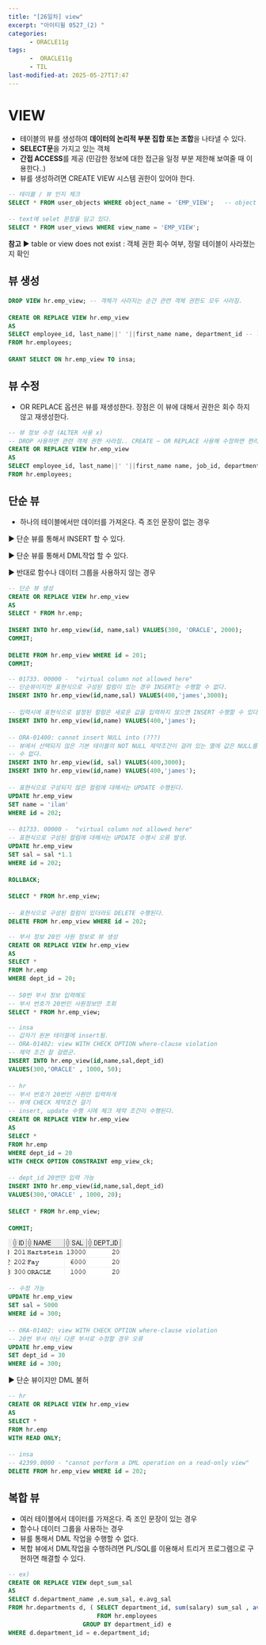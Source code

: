```yaml
---
title: "[26일차] view"
excerpt: "아이티윌 0527_(2) "
categories:
      - ORACLE11g
tags:
      -  ORACLE11g
      - TIL
last-modified-at: 2025-05-27T17:47
---
```


# VIEW

- 테이블의 뷰를 생성하여 **데이터의 논리적 부분 집합 또는 조합**을 나타낼 수 있다.
- **SELECT문**을 가지고 있는 객체
- **간접 ACCESS**를 제공 (민감한 정보에 대한 접근을 일정 부분 제한해 보여줄 때 이용한다..)
- 뷰를 생성하려면 CREATE VIEW 시스템 권한이 있어야 한다.

```sql
-- 테이블 / 뷰 인지 체크
SELECT * FROM user_objects WHERE object_name = 'EMP_VIEW';   -- object type = view

-- text에 selet 문장을 담고 있다.
SELECT * FROM user_views WHERE view_name = 'EMP_VIEW';
```

**참고** ▶️ table or view does not exist : 객체 권한 회수 여부, 정말 테이블이 사라졌는지 확인

## 뷰 생성

```sql
DROP VIEW hr.emp_view; -- 객체가 사라지는 순간 관련 객체 권한도 모두 사라짐.

CREATE OR REPLACE VIEW hr.emp_view
AS
SELECT employee_id, last_name||' '||first_name name, department_id -- last_name||' '||first_name : 표현식은 반드시 별칭과
FROM hr.employees;

GRANT SELECT ON hr.emp_view TO insa;
```

## 뷰 수정

- OR REPLACE 옵션은 뷰를 재생성한다. 장점은 이 뷰에 대해서 권한은 회수 하지 않고 재생성한다.

```sql
-- 뷰 정보 수정 (ALTER 사용 x)
-- DROP 사용하면 관련 객체 권한 사라짐.. CREATE ~ OR REPLACE 사용해 수정하면 편리하다.
CREATE OR REPLACE VIEW hr.emp_view
AS
SELECT employee_id, last_name||' '||first_name name, job_id, department_id 
FROM hr.employees;
```

## 단순 뷰

- 하나의 테이블에서만 데이터를 가져온다. 즉 조인 문장이 없는 경우

▶️ 단순 뷰를 통해서 INSERT 할 수 있다.

▶️ 단순 뷰를 통해서 DML작업 할 수 있다.

▶️ 반대로 함수나 데이터 그룹을 사용하지 않는 경우

```sql
-- 단순 뷰 생성
CREATE OR REPLACE VIEW hr.emp_view
AS
SELECT * FROM hr.emp;

INSERT INTO hr.emp_view(id, name,sal) VALUES(300, 'ORACLE', 2000);
COMMIT;

DELETE FROM hr.emp_view WHERE id = 201;
COMMIT;
```

```sql
-- 01733. 00000 -  "virtual column not allowed here"
-- 단순뷰이지만 표현식으로 구성된 컬럼이 있는 경우 INSERT는 수행할 수 없다.
INSERT INTO hr.emp_view(id,name,sal) VALUES(400,'james',3000);

-- 입력시에 표현식으로 설정된 컬럼은 새로운 값을 입력하지 않으면 INSERT 수행할 수 있다.
INSERT INTO hr.emp_view(id,name) VALUES(400,'james');

-- ORA-01400: cannot insert NULL into (???)
-- 뷰에서 선택되지 않은 기본 테이블의 NOT NULL 제약조건이 걸려 있는 열에 값은 NULL를 입력할
-- 수 없다. 
INSERT INTO hr.emp_view(id, sal) VALUES(400,3000);
INSERT INTO hr.emp_view(id,name) VALUES(400,'james');

-- 표현식으로 구성되지 않은 컬럼에 대해서는 UPDATE 수행된다.
UPDATE hr.emp_view
SET name = 'ilam'
WHERE id = 202;

-- 01733. 00000 -  "virtual column not allowed here"
-- 표현식으로 구성된 컬럼에 대해서는 UPDATE 수행시 오류 발생.
UPDATE hr.emp_view
SET sal = sal *1.1
WHERE id = 202;

ROLLBACK;

SELECT * FROM hr.emp_view;

-- 표현식으로 구성된 컬럼이 있더라도 DELETE 수행된다.
DELETE FROM hr.emp_view WHERE id = 202;
```

```sql
-- 부서 정보 20인 사원 정보로 뷰 생성
CREATE OR REPLACE VIEW hr.emp_view
AS
SELECT *
FROM hr.emp
WHERE dept_id = 20;

-- 50번 부서 정보 입력해도
-- 부서 번호가 20번인 사원정보만 조회
SELECT * FROM hr.emp_view;
```

```sql
-- insa
-- 갑자기 원본 테이블에 insert됨.
-- ORA-01402: view WITH CHECK OPTION where-clause violation
-- 제약 조건 잘 걸렸군.
INSERT INTO hr.emp_view(id,name,sal,dept_id)
VALUES(300,'ORACLE' , 1000, 50);

-- hr
-- 부서 번호가 20번인 사원만 입력하게 
-- 뷰에 CHECK 제약조건 걸기
-- insert, update 수행 시에 체크 제약 조건이 수행된다.
CREATE OR REPLACE VIEW hr.emp_view
AS
SELECT *
FROM hr.emp
WHERE dept_id = 20
WITH CHECK OPTION CONSTRAINT emp_view_ck;

-- dept_id 20번만 입력 가능
INSERT INTO hr.emp_view(id,name,sal,dept_id)
VALUES(300,'ORACLE' , 1000, 20);

SELECT * FROM hr.emp_view;

COMMIT;
```

![image.png](/assets/20250527/1.png)

```sql
-- 수정 가능
UPDATE hr.emp_view
SET sal = 5000
WHERE id = 300;

-- ORA-01402: view WITH CHECK OPTION where-clause violation
-- 20번 부서 아닌 다른 부서로 수정할 경우 오류
UPDATE hr.emp_view
SET dept_id = 30
WHERE id = 300;
```

▶️ 단순 뷰이지만 DML 불허

```sql
-- hr
CREATE OR REPLACE VIEW hr.emp_view
AS
SELECT * 
FROM hr.emp
WITH READ ONLY;

-- insa
-- 42399.0000 - "cannot perform a DML operation on a read-only view"
DELETE FROM hr.emp_view WHERE id = 202;
```

## 복합 뷰

- 여러 테이블에서 데이터를 가져온다. 즉 조인 문장이 있는 경우
- 함수나 데이터 그룹을 사용하는 경우
- 뷰를 통해서 DML 작업을 수행할 수 없다.
- 복합 뷰에서 DML작업을 수행하려면 PL/SQL를 이용해서 트리거 프로그램으로 구현하면 해결할 수 있다.

```sql
-- ex) 
CREATE OR REPLACE VIEW dept_sum_sal 
AS
SELECT d.department_name ,e.sum_sal, e.avg_sal
FROM hr.departments d, ( SELECT department_id, sum(salary) sum_sal , avg(salary) avg_sal
                         FROM hr.employees  
                     GROUP BY department_id) e
WHERE d.department_id = e.department_id;  
```